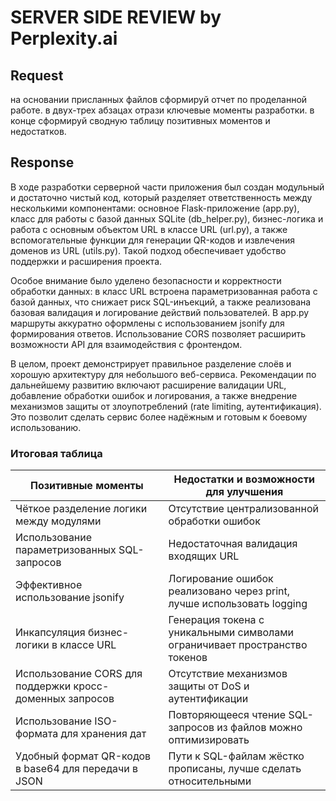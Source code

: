 # SERVER SIDE REVIEW by Perplexity.ai

## Request

на основании присланных файлов сформируй отчет по проделанной работе. в двух-трех абзацах отрази ключевые моменты разработки. в конце сформируй сводную таблицу позитивных моментов и недостатков.

## Response

В ходе разработки серверной части приложения был создан модульный и достаточно чистый код, который разделяет ответственность между несколькими компонентами: основное Flask-приложение (app.py), класс для работы с базой данных SQLite (db_helper.py), бизнес-логика и работа с основным объектом URL в классе URL (url.py), а также вспомогательные функции для генерации QR-кодов и извлечения доменов из URL (utils.py). Такой подход обеспечивает удобство поддержки и расширения проекта.

Особое внимание было уделено безопасности и корректности обработки данных: в класс URL встроена параметризованная работа с базой данных, что снижает риск SQL-инъекций, а также реализована базовая валидация и логирование действий пользователей. В app.py маршруты аккуратно оформлены с использованием jsonify для формирования ответов. Использование CORS позволяет расширить возможности API для взаимодействия с фронтендом.

В целом, проект демонстрирует правильное разделение слоёв и хорошую архитектуру для небольшого веб-сервиса. Рекомендации по дальнейшему развитию включают расширение валидации URL, добавление обработки ошибок и логирования, а также внедрение механизмов защиты от злоупотреблений (rate limiting, аутентификация). Это позволит сделать сервис более надёжным и готовым к боевому использованию.

### Итоговая таблица

| Позитивные моменты | Недостатки и возможности для улучшения |
|----------------------|-----------------------------------|
|Чёткое разделение логики между модулями	| Отсутствие централизованной обработки ошибок|
|Использование параметризованных SQL-запросов|Недостаточная валидация входящих URL|
|Эффективное использование jsonify|Логирование ошибок реализовано через print, лучше использовать logging|
|Инкапсуляция бизнес-логики в классе URL|Генерация токена с уникальными символами ограничивает пространство токенов|
|Использование CORS для поддержки кросс-доменных запросов|Отсутствие механизмов защиты от DoS и аутентификации|
|Использование ISO-формата для хранения дат|	Повторяющееся чтение SQL-запросов из файлов можно оптимизировать|
|Удобный формат QR-кодов в base64 для передачи в JSON|Пути к SQL-файлам жёстко прописаны, лучше сделать относительными|